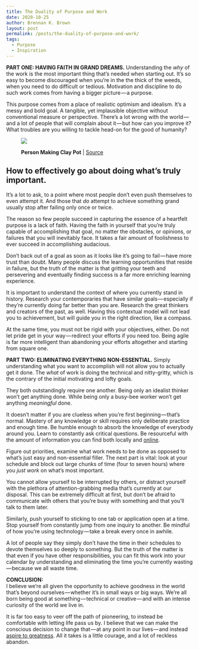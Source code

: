 ```yaml
---
title: The Duality of Purpose and Work
date: 2020-10-25
author: Brennan K. Brown
layout: post
permalink: /posts/the-duality-of-purpose-and-work/
tags:
  - Purpose
  - Inspiration
---
```


**PART ONE: HAVING FAITH IN GRAND DREAMS.** Understanding the _why_ of the work is the most important thing that’s needed when starting out. It’s so easy to become discouraged when you’re in the the thick of the weeds, when you need to do difficult or tedious. Motivation and discipline to do such work comes from having a bigger picture — a purpose.

This purpose comes from a place of realistic optimism and idealism. It’s a messy and bold goal. A tangible, yet implausible objective without conventional measure or perspective. There’s a lot wrong with the world — and a lot of people that will complain about it — but how can you improve it? What troubles are you willing to tackle head-on for the good of humanity?

<figure class="wp-caption">

<img data-width="5532" data-height="3688" src="https://cdn-images-1.medium.com/max/2560/1*RijfP3sZSfQXb8V_43OzUA.jpeg" /> <figcaption class="wp-caption-text"><b>Person Making Clay Pot</b> | <a href="https://www.pexels.com/photo/ceramic-artisan-clay-mud-110144/" target="_blank" rel="noopener noreferrer">Source</a></figcaption></figure>

## How to effectively go about doing what’s truly important.

<!--more-->

It’s a lot to ask, to a point where most people don’t even push themselves to even attempt it. And those that _do_ attempt to achieve something grand usually stop after failing only once or twice.

The reason so few people succeed in capturing the essence of a heartfelt purpose is a lack of faith. Having the faith in yourself that you’re truly capable of accomplishing that goal, no matter the obstacles, or opinions, or failures that you will inevitably face. It takes a fair amount of foolishness to ever succeed in accomplishing audacious.

Don’t back out of a goal as soon as it looks like it’s going to fail — have more trust than doubt. Many people discuss the learning opportunities that reside in failure, but the truth of the matter is that gritting your teeth and persevering and eventually finding success is a far more enriching learning experience.

It is important to understand the context of where you currently stand in history. Research your contemporaries that have similar goals — especially if they’re currently doing far better than you are. Research the great thinkers and creators of the past, as well. Having this contextual model will not lead you to achievement, but will guide you in the right direction, like a compass.

At the same time, you must not be rigid with your objectives, either. Do not let pride get in your way — redirect your efforts if you need too. Being agile is far more intelligent than abandoning your efforts altogether and starting from square one.

**PART TWO: ELIMINATING EVERYTHING NON-ESSENTIAL.** Simply understanding what you want to accomplish will not allow you to actually get it done. The _what_ of work is doing the technical and nitty-gritty, which is the contrary of the initial motivating and lofty goals.

They both outstandingly require one another. Being only an idealist thinker won’t get anything done. While being only a busy-bee worker won’t get anything _meaningful_ done.

It doesn’t matter if you are clueless when you’re first beginning — that’s normal. Mastery of any knowledge or skill requires only deliberate practice and enough time. Be humble enough to absorb the knowledge of everybody around you. Learn to constantly ask critical questions. Be resourceful with the amount of information you can find both locally and <a href="https://medium.com/@brennanbrown/guide-to-self-learning-7ea651650d11" target="_blank" rel="noopener noreferrer">online</a>.

Figure out priorities, examine what work needs to be done as opposed to what’s just easy and non-essential filler. The next part is vital: look at your schedule and block out large chunks of time (four to seven hours) where you _just work_ on what’s most important.

You cannot allow yourself to be interrupted by others, or distract yourself with the plethora of attention-grabbing media that’s currently at our disposal. This can be extremely difficult at first, but don’t be afraid to communicate with others that you’re busy with something and that you’ll talk to them later.

Similarly, push yourself to sticking to one tab or application open at a time. Stop yourself from constantly jump from one inquiry to another. Be mindful of how you’re using technology — take a break every once in awhile.

A lot of people say they simply don’t have the time in their schedules to devote themselves so deeply to something. But the truth of the matter is that even if you have other responsibilities, you can fit this work into your calendar by understanding and eliminating the time you’re currently wasting — because we all waste time.

<b>CONCLUSION:</b>  
I believe we’re all given the opportunity to achieve goodness in the world that’s beyond ourselves — whether it’s in small ways or big ways. We’re all born being good at something — technical or creative — and with an intense curiosity of the world we live in.

It is far too easy to veer off the path of pioneering, to instead be comfortable with letting life pass us by. I believe that we can make the conscious decision to change that — at any point in our lives — and instead <a href="https://medium.com/@brennanbrown/our-finite-everything-8ed4d9d70a2f" target="_blank" rel="noopener noreferrer">aspire to greatness</a>. All it takes is a little courage, and a lot of reckless abandon.
